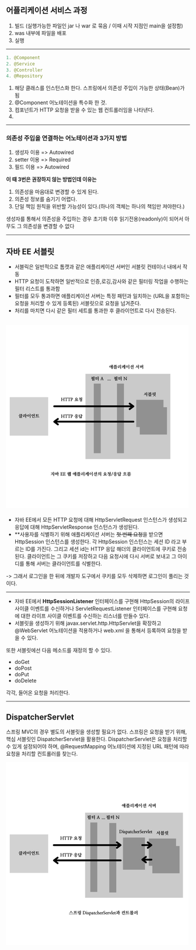 어플리케이션 서비스 과정
-
1. 빌드 (실행가능한 파일인 jar 나 war 로 묶음 / 이때 시작 지점인 main을 설정함)
2. was 내부에 파일을 배포
3. 실행
---
```java
1. @Component
2. @Service
3. @Controller
4. @Repository
```
1. 해당 클래스를 인스턴스화 한다. 스프링에서 의존성 주입이 가능한 상태(Bean)가 됨
2. @Component 어노테이션을 특수화 한 것. 
3. 컴포넌트가 HTTP 요청을 받을 수 있는 웹 컨트롤러임을 나타낸다.
4. 
---
### 의존성 주입을 연결하는 어노테이션과 3가지 방법
1. 생성자 이용 => Autowired
2. setter 이용 => Required
3. 필드 이용 => Autowired

**이 때 3번은 권장하지 않는 방법인데 이유는**
1. 의존성을 마음대로 변경할 수 있게 된다.
2. 의존성 정보를 숨기기 어렵다.
3. 단일 책임 원칙을 위반할 가능성이 있다.(하나의 객체는 하나의 책임만 져야한다.)

생성자를 통해서 의존성을 주입하는 경우 초기화 이후 읽기전용(readonly)이 되어서 아무도 그 의존성을 변경할 수 없다

---
## 자바 EE 서블릿
* 서블릭은 일반적으로 톰캣과 같은 애플리케이션 서버인 서블릿 컨테이너 내에서 작동
* HTTP 요청이 도착하면 일반적으로 인증,로깅,감사와 같은 필터링 작업을 수행하는 필터 리스트를 통과함
* 필터를 모두 통과하면 애플리케이션 서버는 특정 패턴과 일치하는 (URL을 포함하는 요청을 처리할 수 있게 등록된) 서블릿으로 요청을 넘겨준다.
* 처리를 마치면 다시 같은 필터 세트를 통과한 후 클라이언트로 다시 전송된다.

![자바 EE 서블릿 흐름도](./src/main/resources/image/javaEERequestAndResponse.png)
---

* 자바 EE에서 모든 HTTP 요청에 대해 HttpServletRequest 인스턴스가 생성되고 응답에 대해 HttpServletResponse 인스턴스가 생성된다.
* **사용자를 식별하기 위해 애플리케이션 서버는 ~~첫 번째 요청~~을 받으면 HttpSession 인스턴스를 생성한다.
각 HttpSession 인스턴스는 세션 ID 라고 부르는 ID를 가진다. 그리고 세션 id는 HTTP 응답 해더의 클라이언트에 쿠키로 전송된다. 클라이언트는 그 쿠키를 저장하고 다음 요청시에 다시 서버로 보내고 그 아이디를 통해 서버는 클라이언트를 식별한다.

-> 그래서 로그인을 한 뒤에 개발자 도구에서 쿠키를 모두 삭제하면 로그인이 풀리는 것이다.

---

* 자바 EE에서 **HttpSessionListener** 인터페이스를 구현해 HttpSession의 라이프 사이클 이벤트를 수신하거나 ServletRequestListener 인터페이스를 구현해 요청에 대한 라이프 사이클 이벤트를 수신하는 리스너를 만들수 있다.
* 서블릿을 생성하기 위해 javax.servlet.http.HttpServlet을 확장하고 @WebServlet 어노테이션을 적용하거나 web.xml 을 통해서 등록하여 요청을 받을 수 있다.

또한 서블릿에선 다음 메소드를 재정의 할 수 있다.

* doGet
* doPost
* doPut
* doDelete

각각, 들어온 요청을 처리한다.

---
DispatcherServlet
-

스프링 MVC의 경우 별도의 서블릿을 생성할 필요가 없다.
스프링은 요청을 받기 위해, 핵심 서블릿인 DispatcherServlet을 활용한다.
DispatcherServlet은 요청을 처리할 수 있게 설정되어야 하며, @RequestMapping 어노테이션에 지정된 URL 패턴에 따라 요청을 처리할 컨트롤러를 찾는다.

![스프링 DispatcherServlet 흐름도](./src/main/resources/image/Spring%20DispatcherServlet%20and%20Controller.png)